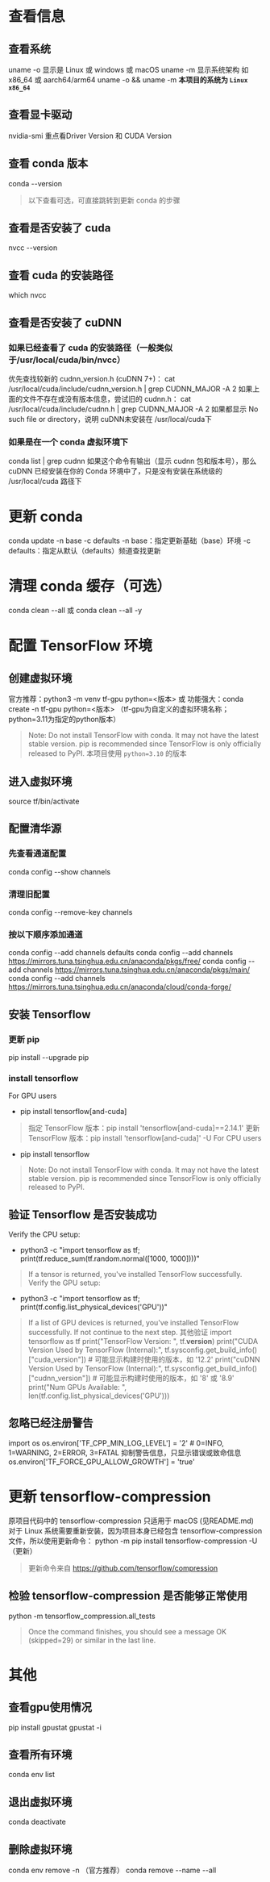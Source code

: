 # 查看信息
## 查看系统
uname -o 显示是 Linux 或 windows 或 macOS
uname -m 显示系统架构 如 x86_64 或 aarch64/arm64
uname -o && uname -m
**本项目的系统为 `Linux x86_64`**
## 查看显卡驱动
nvidia-smi
重点看Driver Version 和 CUDA Version
## 查看 conda 版本
conda --version
> 以下查看可选，可直接跳转到更新 conda 的步骤
## 查看是否安装了 cuda
nvcc --version
## 查看 cuda 的安装路径
which nvcc
## 查看是否安装了 cuDNN
### 如果已经查看了 cuda 的安装路径（一般类似于/usr/local/cuda/bin/nvcc）
优先查找较新的 cudnn_version.h (cuDNN 7+)：
cat /usr/local/cuda/include/cudnn_version.h | grep CUDNN_MAJOR -A 2
如果上面的文件不存在或没有版本信息，尝试旧的 cudnn.h：
cat /usr/local/cuda/include/cudnn.h | grep CUDNN_MAJOR -A 2
如果都显示 No such file or directory，说明 cuDNN未安装在 /usr/local/cuda下
### 如果是在一个 conda 虚拟环境下
conda list | grep cudnn
如果这个命令有输出（显示 cudnn 包和版本号），那么 cuDNN 已经安装在你的 Conda 环境中了，只是没有安装在系统级的 /usr/local/cuda 路径下

# 更新 conda 
conda update -n base -c defaults
-n base：指定更新基础（base）环境
-c defaults：指定从默认（defaults）频道查找更新

# 清理 conda 缓存（可选）
conda clean --all 
或
conda clean --all -y

# 配置 TensorFlow 环境
## 创建虚拟环境
官方推荐：python3 -m venv tf-gpu python=<版本>
或
功能强大：conda create -n tf-gpu python=<版本>
（tf-gpu为自定义的虚拟环境名称；python=3.11为指定的python版本）
> Note: Do not install TensorFlow with conda. It may not have the latest stable version. pip is recommended since TensorFlow is only officially released to PyPI.
> 本项目使用 `python=3.10` 的版本
## 进入虚拟环境
source tf/bin/activate  
## 配置清华源
### 先查看通道配置
conda config --show channels
### 清理旧配置
conda config --remove-key channels
### 按以下顺序添加通道
conda config --add channels defaults
conda config --add channels https://mirrors.tuna.tsinghua.edu.cn/anaconda/pkgs/free/
conda config --add channels https://mirrors.tuna.tsinghua.edu.cn/anaconda/pkgs/main/
conda config --add channels https://mirrors.tuna.tsinghua.edu.cn/anaconda/cloud/conda-forge/
## 安装 Tensorflow
### 更新 pip
pip install --upgrade pip
### install tensorflow
For GPU users
- pip install tensorflow[and-cuda]
> 指定 TensorFlow 版本：pip install 'tensorflow[and-cuda]==2.14.1'
> 更新 TensorFlow 版本：pip install 'tensorflow[and-cuda]' -U
For CPU users
- pip install tensorflow
> Note: Do not install TensorFlow with conda. It may not have the latest stable version. pip is recommended since TensorFlow is only officially released to PyPI.
## 验证 Tensorflow 是否安装成功
Verify the CPU setup:
- python3 -c "import tensorflow as tf; print(tf.reduce_sum(tf.random.normal([1000, 1000])))"
> If a tensor is returned, you've installed TensorFlow successfully.
Verify the GPU setup:
- python3 -c "import tensorflow as tf; print(tf.config.list_physical_devices('GPU'))"
> If a list of GPU devices is returned, you've installed TensorFlow successfully. If not continue to the next step.
> 其他验证
> import tensorflow as tf
> print("TensorFlow Version: ", tf.__version__)
> print("CUDA Version Used by TensorFlow (Internal):", tf.sysconfig.get_build_info()["cuda_version"]) # 可能显示构建时使用的版本，如 '12.2'
> print("cuDNN Version Used by TensorFlow (Internal):", tf.sysconfig.get_build_info()["cudnn_version"]) # 可能显示构建时使用的版本，如 '8' 或 '8.9'
> print("Num GPUs Available: ", len(tf.config.list_physical_devices('GPU')))
## 忽略已经注册警告
import os
os.environ['TF_CPP_MIN_LOG_LEVEL'] = '2'  # 0=INFO, 1=WARNING, 2=ERROR, 3=FATAL 抑制警告信息，只显示错误或致命信息
os.environ['TF_FORCE_GPU_ALLOW_GROWTH'] = 'true'

# 更新 tensorflow-compression
原项目代码中的 tensorflow-compression 只适用于 macOS (见README.md)
对于 Linux 系统需要重新安装，因为项目本身已经包含 tensorflow-compression 文件，所以使用更新命令：
python -m pip install tensorflow-compression -U（更新）
> 更新命令来自 https://github.com/tensorflow/compression
## 检验 tensorflow-compression 是否能够正常使用
python -m tensorflow_compression.all_tests
> Once the command finishes, you should see a message OK (skipped=29) or similar in the last line.

# 其他
## 查看gpu使用情况
pip install gpustat
gpustat -i

## 查看所有环境
conda env list

## 退出虚拟环境
conda deactivate

## 删除虚拟环境
conda env remove -n <venv>（官方推荐）
conda remove --name <venv> --all